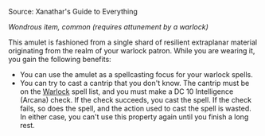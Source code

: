Source: Xanathar's Guide to Everything

_Wondrous item, common (requires attunement by a warlock)_

This amulet is fashioned from a single shard of resilient extraplanar material originating from the realm of your warlock patron. While you are wearing it, you gain the following benefits:

- You can use the amulet as a spellcasting focus for your warlock spells.
- You can try to cast a cantrip that you don't know. The cantrip must be on the [Warlock](http://dnd5e.wikidot.com/spells:warlock) spell list, and you must make a DC 10 Intelligence (Arcana) check. If the check succeeds, you cast the spell. If the check fails, so does the spell, and the action used to cast the spell is wasted. In either case, you can't use this property again until you finish a long rest.